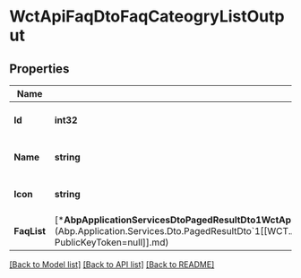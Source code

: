 # WctApiFaqDtoFaqCateogryListOutput

## Properties
Name | Type | Description | Notes
------------ | ------------- | ------------- | -------------
**Id** | **int32** |  | [optional] [default to null]
**Name** | **string** | FAQ分类名称 | [optional] [default to null]
**Icon** | **string** | FAQ分类图标 | [optional] [default to null]
**FaqList** | [***AbpApplicationServicesDtoPagedResultDto1WctApiFaqDtoFaqListOutputWctApiApplicationVersion1000CultureneutralPublicKeyTokennull**](Abp.Application.Services.Dto.PagedResultDto&#x60;1[[WCT.Api.FAQ.Dto.FaqListOutput, WCT.Api.Application, Version&#x3D;1.0.0.0, Culture&#x3D;neutral, PublicKeyToken&#x3D;null]].md) |  | [optional] [default to null]

[[Back to Model list]](../README.md#documentation-for-models) [[Back to API list]](../README.md#documentation-for-api-endpoints) [[Back to README]](../README.md)

